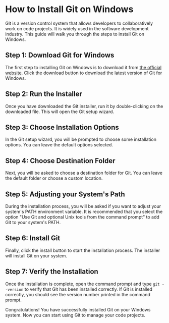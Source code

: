 # How to Install Git on Windows

Git is a version control system that allows developers to collaboratively work on code projects. It is widely used in the software development industry. This guide will walk you through the steps to install Git on Windows.

## Step 1: Download Git for Windows

The first step to installing Git on Windows is to download it from [the official website](https://git-scm.com/download/win). Click the download button to download the latest version of Git for Windows.

## Step 2: Run the Installer

Once you have downloaded the Git installer, run it by double-clicking on the downloaded file. This will open the Git setup wizard.

## Step 3: Choose Installation Options

In the Git setup wizard, you will be prompted to choose some installation options. You can leave the default options selected.

## Step 4: Choose Destination Folder

Next, you will be asked to choose a destination folder for Git. You can leave the default folder or choose a custom location.

## Step 5: Adjusting your System's Path

During the installation process, you will be asked if you want to adjust your system's PATH environment variable. It is recommended that you select the option "Use Git and optional Unix tools from the command prompt" to add Git to your system's PATH.

## Step 6: Install Git

Finally, click the install button to start the installation process. The installer will install Git on your system.

## Step 7: Verify the Installation

Once the installation is complete, open the command prompt and type `git --version` to verify that Git has been installed correctly. If Git is installed correctly, you should see the version number printed in the command prompt.

Congratulations! You have successfully installed Git on your Windows system. Now you can start using Git to manage your code projects.
